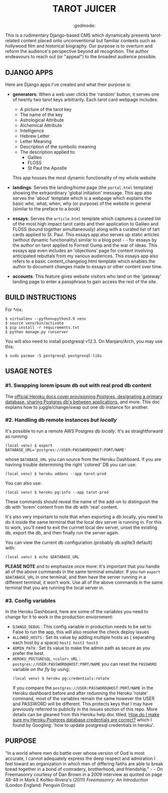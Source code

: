 # <p align="center"> TAROT JUICER</p>
<p align="center">:godmode:</p>
This is a rudimentary Django-based CMS which dynamically presents tarot-related content placed onto unconventional but familiar contexts such as hollywood film and historical biography. Our purpose is to overturn and reform the audience's perspective beyond all recognition. The author endeavours to reach out (or "appeal") to the broadest audience possible.

## DJANGO APPS

Here are Django apps I've created and what their purpose is:

- **generators**: When a web user clicks the 'random' button, it serves one of twenty two tarot keys arbitrarily. Each tarot card webpage includes:
   -  A picture of the tarot key
   -  The name of the key
   -  Astrological Attribute
   -  Alchemical Attribute
   -  Intelligence
   -  Hebrew Letter
   -  Letter Meaning
   -  Description of the symbolic meaning
   -  The description applied to:
      - Galileo
      - FLOSS
      - St Paul the Apostle
  
  This app houses the most dynamic functionality of my whole website
- **landings**: Serves the landing/home page (the `portal.html` template) showing the extraordinary 'global initiation' message. This app also serves the 'about' template which is a webpage which explains the basic who, what, when, why (or purpose) of the website in general (similar to the preface to a book)
- **essays**: Serves the `article.html` template which captures a curated list of the most high impact tarot cards and their application to Galileo and FLOSS (bound together simultaneously) along with a curated list of tart cards applied to St. Paul. This essays app also serves up static articles (without dynamic functionality) similar to a blog post - - for essays by the author on tarot applied to Forrest Gump and the war of ideas. This essays app even includes an 'objections' page for content involving anticipated rebuttals from my various audiences. This essays app also refers to a basic content_changelog.html template which enables the author to document changes made to essays or other content over time.
- **accounts**: This feature gives website visitors who land on the 'gateway' landing page to enter a passphrase to gain access the rest of the site.

## BUILD INSTRUCTIONS

For *nix:
```
$ virtualenv --python=python3.9 venv
$ source venv/bin/activate
$ pip install -r requirements.txt
$ python manage.py runserver
```

You will also need to install postgresql v12.3. On Manjaro/Arch, you may use this:
```
$ sudo pacman -S postgresql postgresql-libs
```
## USAGE NOTES
### #1. Swapping lorem ipsum db out with real prod db content

The [official Heroku docs cover provisioning Postgres, designating a primary database, sharing Postgres db's between applications](https://devcenter.heroku.com/articles/heroku-postgresql), and more. This doc explains how to juggle/change/swap out one db instance for another.

### #2. Handling db remote instances *but locally*

It's possible to run a remote AWS Postgres db *locally*. It's as straightforward as running:

`(local venv) $ export DATABASE_URL='postgres://USER:PASSWORD@HOST:PORT/NAME'`
   
whose `DATABASE_URL` you can source from the Heroku Dashboard. If you are havinng trouble determining the right 'colored' DB you can use: 

`(local venv) $ heroku addons --app tarot-prod`

You can also use:

`(local venv) $ heroku pg:info --app tarot-prod`

These commands should reveal the name of the add-on to distinguish the db with 'lorem' content from the db with  'real' content.

It's also very important to note that when exporting a db locally, you need to do it inside the same terminal that the local dev server is running in. For this to work, you'll need to exit the currnet local dev server, unset the existing db, export the db, and then finally run the server again. 

You can view the current db configuration (probably db.sqlite3 default) with:

`(local venv) $ echo $DATABASE_URL`

**PLEASE NOTE** and to emphasize once more: It's important that you handle all of the above commands in the same terminal emulator. If you run `export $DATABASE_URL` in one terminal, and then have the server running in a different terminal, it won't work. Use all of the above commands in the same terminal that you are running the local server in.

### #3. Config variables
In the Heroku Dashboard, here are some of the variables you need to change for it to work in the production enviornment:
* `DJANGO_DEBUG` : This config variable in production needs to be set to False to run the app, this will also resolve the check deploy issues
* `ALLOWED_HOSTS` : Set its value by adding multiple hosts as ( separating each host by a space) `host1 host2 host3`
* `ADMIN_PATH` : Set its value to make the admin path as secure as you prefer the best.
* `HEROKU_POSTGRESQL_<color>_URL` : `postgres://USER:PASSWORD@HOST:PORT/NAME` you can reset the `PASSWORD` variable _on the fly_ by using:
   ```
   (local venv) $ heroku pg:credentials:rotate
   ```
   If you compare the `postgres://USER:PASSWORD@HOST:PORT/NAME` in the Heroku dashboard before and after redunning the Heroku 'rotate' command, most of the variables remain the same however the USER and PASSWORD will be different. This protects keys that I may have previously referred to publiclly in the Issues section of this repo. More details can be gleaned from this Heroku help doc titled, [How do I make sure my Heroku Postgres database credentials are correct?](https://help.heroku.com/FE0S4CS4/how-do-i-make-sure-my-heroku-postgres-database-credentials-are-correct) which I found by Googling: 'how to update postgresql credentials in heroku'.

## PURPOSE

"In a world where men do battle over whose version of God is most accurate, I cannot adequately express the deep respect and admiration I feel toward an organization in which men of differing faiths are able to break bread together in a bond of comradery, brotherhood, and friendship," - - On Freemasonry courtesy of Dan Brown in a 2009 interview as quoted on page 48-49 in Mark E Koltko-Rivera's (2011) _Freemasonry: An Introduction_ (London England: Penguin Group)


